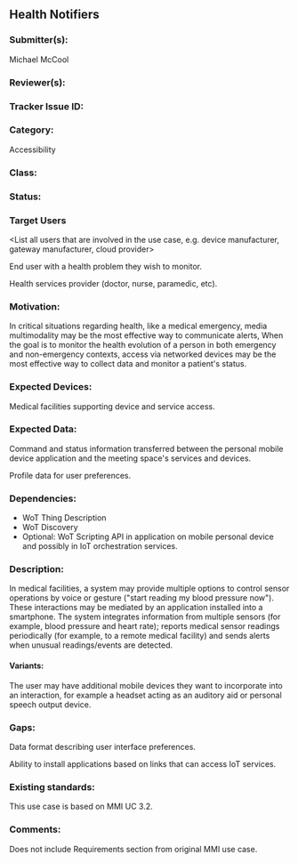 ## Health Notifiers

### Submitter(s): 

Michael McCool

### Reviewer(s):

<Suggest reviewers>

### Tracker Issue ID:

<please leave blank>

### Category:

Accessibility

### Class:

<please leave blank>

### Status:

<please leave blank>

### Target Users

<List all users that are involved in the use case, e.g. device manufacturer, gateway manufacturer, cloud provider>

End user with a health problem they wish to monitor.

Health services provider (doctor, nurse, paramedic, etc).

### Motivation:

In critical situations regarding health,
like a medical emergency,
media multimodality may be the most effective way to communicate alerts,
When the goal is to monitor the health evolution of a
person in both emergency and non-emergency contexts,
access via networked devices may be the most effective way to collect data and 
monitor a patient's status.

### Expected Devices:

Medical facilities supporting device and service access.

### Expected Data:

Command and status information transferred between the personal mobile device
application and the meeting space's services and devices.

Profile data for user preferences.

### Dependencies:

- WoT Thing Description
- WoT Discovery
- Optional: WoT Scripting API in application on mobile personal device and possibly
  in IoT orchestration services.

### Description:

In medical facilities,
a system may provide multiple options to control sensor operations
by voice or gesture ("start reading my blood pressure now").
These interactions may be mediated by an application installed into a smartphone.
The system integrates information from multiple sensors
(for example, blood pressure and heart rate);
reports medical sensor readings periodically (for example, to a remote medical facility)
and sends alerts when unusual readings/events are detected.

#### Variants:

The user may have additional mobile devices they want to incorporate into
an interaction, for example a headset acting as an auditory aid or personal speech output
device.

### Gaps:

Data format describing user interface preferences.

Ability to install applications based on links that can access IoT services.

### Existing standards:

This use case is based on MMI UC 3.2.

### Comments:

Does not include Requirements section from original MMI use case.
